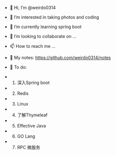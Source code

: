 - 👋 Hi, I’m @weirdo0314
- 👀 I’m interested in taking photos and coding
- 🌱 I’m currently learning spring boot
- 💞️ I’m looking to collaborate on ...
- 📫 How to reach me ...

- 📕 My notes: https://github.com/weirdo0314/notes

- 📝 To do:
- 1. 深入Spring boot
- 2. Redis
- 3. Linux
- 4. 了解Thymeleaf
- 5. Effective Java
- 6. GO Lang
- 7. RPC 微服务
<!---
weirdo0314/weirdo0314 is a ✨ special ✨ repository because its `README.md` (this file) appears on your GitHub profile.
You can click the Preview link to take a look at your changes.
--->
